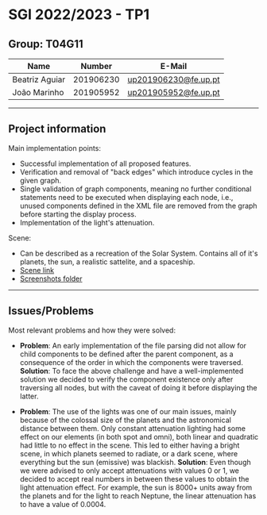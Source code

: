 # SGI 2022/2023 - TP1

## Group: T04G11

| Name             | Number    | E-Mail               |
| ---------------- | --------- | -------------------- |
| Beatriz Aguiar   | 201906230 | up201906230@fe.up.pt |
| João Marinho     | 201905952 | up201905952@fe.up.pt |

----
## Project information

Main implementation points:
- Successful implementation of all proposed features.
- Verification and removal of "back edges" which introduce cycles in the given graph.
- Single validation of graph components, meaning no further conditional statements need to be executed when displaying each node, i.e., unused components defined in the XML file are removed from the graph before starting the display process.
- Implementation of the light's attenuation.

Scene:
- Can be described as a recreation of the Solar System. Contains all of it's planets, the sun, a realistic sattelite, and a spaceship.
- [Scene link](./scenes/space.xml)
- [Screenshots folder](./screenshots/)
----
## Issues/Problems

Most relevant problems and how they were solved:

- **Problem**: An early implementation of the file parsing did not allow for child components to be defined after the parent component, as a consequence of the order in which the components were traversed.
**Solution**: To face the above challenge and have a well-implemented solution we decided to verify the component existence only after traversing all nodes, but with the caveat of doing it before displaying the latter.

- **Problem**: The use of the lights was one of our main issues, mainly because of the colossal size of the planets and the astronomical distance between them. Only constant attenuation lighting had some effect on our elements (in both spot and omni), both linear and quadratic had little to no effect in the scene. This led to either having a bright scene, in which planets seemed to radiate, or a dark scene, where everything but the sun (emissive) was blackish.
**Solution**: Even though we were advised to only accept attenuations with values 0 or 1, we decided to accept real numbers in between these values to obtain the light attenuation effect. For example, the sun is 8000+ units away from the planets and for the light to reach Neptune, the linear attenuation has to have a value of 0.0004.